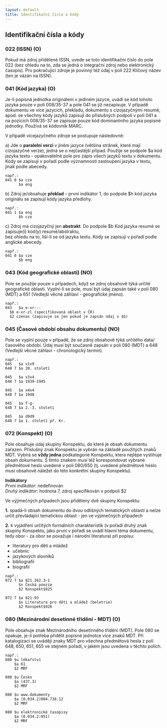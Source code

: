 ```yaml
---
layout: default
title: Identifikační čísla a kódy
---
```

## Identifikační čísla a kódy

### 022 (ISSN) (O)
Pokud má zdroj přidělené ISSN, uvede se toto identifikační číslo do pole 022 (bez ohledu na to, zda se jedná o integrační zdroj nebo elektronický časopis). Pro pokračující zdroje je povinný též údaj v poli 222 Klíčový název (ten je vázán na ISSN).


### 041 (Kód jazyka) (O)
Je-li popisná jednotka originálem v jediném jazyce, uvádí se kód tohoto jazyka pouze v poli 008/35-37 a pole 041 se již nezapisuje. V případě dokumentu ve více jazycích, překladu, dokumentu s cizojazyčnými resumé, apod. se všechny kódy jazyků zapisují do příslušných podpolí v poli 041 a na pozicích 008/35-37 se zapisuje pouze kód dominantního jazyka popisné jednotky. Používá se
kódovník MARC.

V případě vícejazyčného zdroje se postupuje následovně:  

a) Jde o **paralelní verzi** v jiném jazyce (většina stránek, které mají cizojazyčné verze), jedná se o nejčastější případ. Použije se podpole
   \$a kód jazyka textu -  opakovatelné pole pro zápis všech jazyků textu v dokumentu. Kódy se zapisují v pořadí podle významnosti zastoupení jazyka v textu, jinak podle abecedy.


  ```
  např.:
  041 0	$a cze
        $a eng
  ```
b) Zdroj je/obsahuje **překlad** – první indikátor 1, do podpole $h kód jazyka originálu se zapisují kódy jazyka předlohy.

  ```
  např.:
  041 1	$a eng
        $h cze
  ```

c) Zdroj má cizojazyčný jen **abstrakt**. Do podpole $b Kód jazyka resumé se zapisuje(í) kód(y) resumé/abstraktu,  
bez ohledu na to, liší-li se od jazyka textu. Kódy se zapisují v pořadí podle anglické abecedy.
  ```
  např.:
  041 0	$a cze
        $b eng
  ```

### 043 (Kód geografické oblasti) (NO)
Pole se použije pouze v případech, když se zdroj obsahově týká určité geografické oblasti. Vyplní-li se pole, musí být údaj zapsán také v poli 080 (MDT) a  651 (Vedlejší věcné záhlaví - geografické jméno).
  ```
  např.:
  043	$a e-xr---
	$b e-xr-zl (specifikovaná oblast v ČR)
	$2 czenas (zapisuje se jen pokud je zapsán údaj v $b)
  ```

### 045 (Časové období obsahu dokumentu) (NO)
Pole se vyplní pouze v případě, že se zdroj obsahově týká určitého data/časového období.
Údaj musí být současně zapsán v poli 080 (MDT) a 648 (Vedlejší věcné záhlaví - chronologický termín).

  ```
  např.:
  045	$a x1x9
  648 7	$a 20. století

  045	$a x3x4
  648 7	$a 1939-1945

  045	$a x4x4
  648 7	$a 1948

  045	$a f-g-
  648 7	$a 2.-3. století

  045	$a d9d9
  648 7	$a 1. století př. Kr.
  ```

### 072 (Konspekt) (O)
Pole obsahuje údaj skupiny Konspektu, do které je obsah dokumentu zařazen. Příslušný znak Konspektu je vybrán na základě použitých znaků MDT. Vybírá se **vždy jedna** podkategorie Konspektu, ktera nejlépe vystihuje obsah dokumentu. S tímto znakem musí též  korespondovat vybrané předmětové heslo uvedené v poli 080/650 (tj. uvedené předmětové heslo musí obsahově náležet do této konkrétní skupiny Konspektu).

**Indikátory**  
*První indikátor*: nedefinován  
*Druhý indikátor*: hodnota 7, zdroj specifikován v podpoli $2

Ve výjimečných případech jsou přiděleny dvě skupiny Konspektu:

**1.** spadá-li obsah dokumentu do dvou odlišných tematických oblastí a nelze určit převládající
tematickou oblast - jen ve výjimečných případech

**2.** k vyjádření určitých formálních charakteristik (v pořadí druhý znak skupiny Konspektu,
jako první v pořadí se uvádí hlavní téma dokumentu, tedy obor - za obor se považuje i
národní literatura) při popisu:

*  literatury pro děti a mládež
*  učebnic
*  jazykových slovníků
*  bibliografií
*  biografií


```
např.:
072 7 $a 821.162.3-1
      $x Česká poezie
      $2 Konspekt$925

072 7 $a 821-93
      $x Literatura pro děti a mládež (beletrie)
      $2 Konspekt$926
```
### 080 (Mezinárodní desetinné třídění - MDT) (O)
Pole obsahuje znak Mezinárodního desetinného třídění (MDT). Pole 080 se opakuje, je-li
potřeba přidělit popisné jednotce více znaků MDT.
Při katalogizaci se uvádějí znaky MDT pro všechna předmětová hesla z polí 648, 650, 651, 655 ve stejném pořadí, v jakém jsou uvedena v těchto polích.

```
např.:
080 $u lékařství
    $a 61
    $2 MRF

080 $u Česko
    $a (437.3)
    $2 MRF

080 $u www.dokumenty
    $a (0.034.2)004.738.12
    $2 MRF

080 $u elektronické časopisy
    $a (0.034.2:051)
    $2 MRF
```
